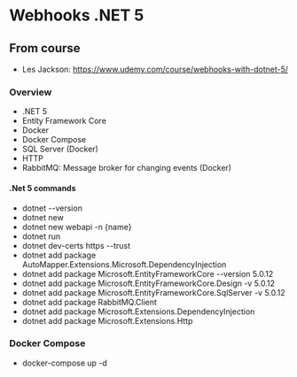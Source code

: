 # Webhooks .NET 5

## From course
- Les Jackson: https://www.udemy.com/course/webhooks-with-dotnet-5/

### Overview
- .NET 5
- Entity Framework Core
- Docker
- Docker Compose
- SQL Server (Docker)
- HTTP
- RabbitMQ: Message broker for changing events (Docker)

#### .Net 5 commands
- dotnet --version
- dotnet new
- dotnet new webapi -n {name}
- dotnet run
- dotnet dev-certs https --trust
- dotnet add package AutoMapper.Extensions.Microsoft.DependencyInjection
- dotnet add package Microsoft.EntityFrameworkCore --version 5.0.12
- dotnet add package Microsoft.EntityFrameworkCore.Design -v 5.0.12
- dotnet add package Microsoft.EntityFrameworkCore.SqlServer -v 5.0.12
- dotnet add package RabbitMQ.Client
- dotnet add package Microsoft.Extensions.DependencyInjection
- dotnet add package Microsoft.Extensions.Http

### Docker Compose
- docker-compose up -d